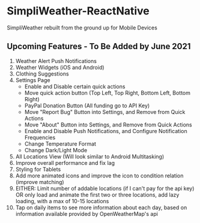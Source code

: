 # SimpliWeather-ReactNative
SimpliWeather rebuilt from the ground up for Mobile Devices

## Upcoming Features - To Be Added by June 2021
1) Weather Alert Push Notifications
2) Weather Widgets (iOS and Android)
3) Clothing Suggestions
4) Settings Page
    - Enable and Disable certain quick actions
    - Move quick action button (Top Left, Top Right, Bottom Left, Bottom Right)
    - PayPal Donation Button (All funding go to API Key)
    - Move "Report Bug" Button into Settings, and Remove from Quick Actions
    - Move "About" Button into Settings, and Remove from Quick Actions
    - Enable and Disable Push Notifications, and Configure Notification Frequencies
    - Change Temperature Format
    - Change Dark/Light Mode
5) All Locations View (Will look similar to Android Multitasking)
6) Improve overall performance and fix lag
7) Styling for Tablets
8) Add more animated icons and improve the icon to condition relation (improve matching)
9) EITHER: Limit number of addable locations (if I can't pay for the api key) OR only load and animate the first two or three locations, add lazy loading, with a max of 10-15 locations
10) Tap on daily items to see more information about each day, based on information available provided by OpenWeatherMap's api
